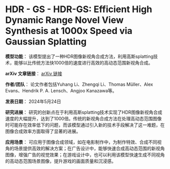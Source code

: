 # HDR - GS - HDR-GS: Efficient High Dynamic Range Novel View Synthesis at 1000x Speed via Gaussian Splatting

**模型功能**：
该模型提出了一种HDR图像新视角合成方法，利用高斯splatting技术，能够以比传统方法快1000倍的速度进行高效的高动态范围新视角合成。

**arXiv 文章链接**：
[arXiv 链接](https://arxiv.org/abs/2405.15125)

**作者/团队**：
论文作者包括Yuhang Li、Zhengqi Li、Thomas Müller、Alex Evans、Hendrik P. A. Lensch、Angjoo Kanazawa等。

**发表日期**：
2024年5月24日

**研究进展**：
研究的创新点在于利用高斯splatting技术实现了HDR图像新视角合成速度的大幅提升，达到了1000倍。传统的新视角合成方法在处理高动态范围图像时可能存在效率低下的问题，而该模型通过引入新的技术手段解决了这一难题，在图像合成效率方面取得了显著的进展。

**应用场景**：
可应用于图像合成领域，如在电影制作中，为制作特效、合成不同视角的场景提供高效的解决方案；在广告设计中，能够快速合成高动态范围的新视角图像，增强广告的视觉效果；在游戏设计中，也可以利用该模型快速生成不同视角的高动态范围场景图像，提升游戏的画面质量和沉浸感。